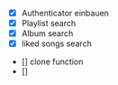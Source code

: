 - [X] Authenticator einbauen
- [X] Playlist search
- [x] Album search
- [x] liked songs search
- [] clone function
- [] 